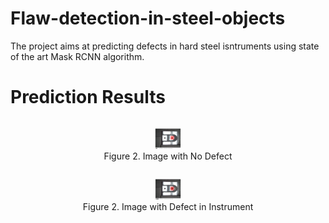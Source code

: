 <h1>Flaw-detection-in-steel-objects</h1>
<p>The project aims at predicting defects in hard steel isntruments using state of the art Mask RCNN algorithm.</p>
 
<h1>Prediction Results</h1>
 <div class="row">
  <div class="column">
    
    

  <figure style="text-align: center;">
    <img src="Predict_No_defect.png" alt="Snow" style="width:10%">
    <figcaption>Figure 2. Image with No Defect</figcaption>
  </figure>
  
  </div>
  
  <div class="column">
    
  <figure style="text-align: center;">
    <img src="Predict_Defect.png" alt="Forest" style="width:10%">
    <figcaption>Figure 2. Image with Defect in Instrument</figcaption>
  </figure>
  </div>
</div> 
